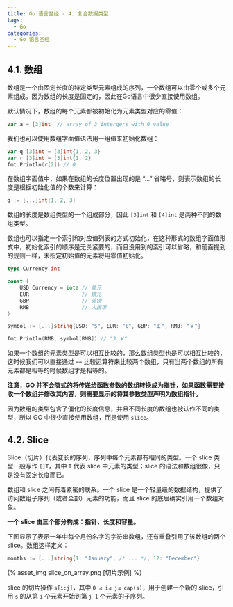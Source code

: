 ```yaml
---
title: Go 语言圣经 - 4. 复合数据类型
tags:
  - Go
categories:
  - Go 语言圣经
---
```


## 4.1. 数组

数组是一个由固定长度的特定类型元素组成的序列，一个数组可以由零个或多个元素组成。因为数组的长度是固定的，因此在Go语言中很少直接使用数组。

默认情况下，数组的每个元素都被初始化为元素类型对应的零值：

```go
var a = [3]int  // array of 3 intergers with 0 value
```

我们也可以使用数组字面值语法用一组值来初始化数组：

```go
var q [3]int = [3]int{1, 2, 3}
var r [3]int = [3]int{1, 2}
fmt.Println(r[2]) // 0
```

在数组字面值中，如果在数组的长度位置出现的是 “...” 省略号，则表示数组的长度是根据初始化值的个数来计算：

```go
q := [...]int{1, 2, 3}
```

数组的长度是数组类型的一个组成部分，因此 `[3]int` 和 `[4]int` 是两种不同的数组类型。

数组也可以指定一个索引和对应值列表的方式初始化，在这种形式的数组字面值形式中，初始化索引的顺序是无关紧要的，而且没用到的索引可以省略，和前面提到的规则一样，未指定初始值的元素将用零值初始化。

```go
type Currency int

const (
    USD Currency = iota // 美元
    EUR                 // 欧元
    GBP                 // 英镑
    RMB                 // 人民币
)

symbol := [...]string{USD: "$", EUR: "€", GBP: "￡", RMB: "￥"}

fmt.Println(RMB, symbol[RMB]) // "3 ￥"
```

如果一个数组的元素类型是可以相互比较的，那么数组类型也是可以相互比较的，这时候我们可以直接通过 `==` 比较运算符来比较两个数组，只有当两个数组的所有元素都是相等的时候数组才是相等的。

**注意，GO 并不会隐式的将传递给函数参数的数组转换成为指针，如果函数需要接收一个数组并修改其内容，则需要显示的将其参数类型声明为数组指针。**

因为数组的类型包含了僵化的长度信息，并且不同长度的数组也被认作不同的类型，所以 GO 中很少直接使用数组，而是使用 `slice`。

## 4.2. Slice

Slice（切片）代表变长的序列，序列中每个元素都有相同的类型。一个 slice 类型一般写作 `[]T`，其中 `T` 代表 slice 中元素的类型；slice 的语法和数组很像，只是没有固定长度而已。

数组和 slice 之间有着紧密的联系。一个 slice 是一个轻量级的数据结构，提供了访问数组子序列（或者全部）元素的功能，而且 slice 的底层确实引用一个数组对象。

**一个 slice 由三个部分构成：指针、长度和容量。**

下图显示了表示一年中每个月份名字的字符串数组，还有重叠引用了该数组的两个 slice。数组这样定义：

```go
months := [...]string{1: "January", /* ... */, 12: "December"}
```

{% asset_img slice_on_array.png [切片示例] %}

slice 的切片操作 `s[i:j]`，其中 `0 ≤ i≤ j≤ cap(s)`，用于创建一个新的 slice，引用 `s` 的从第 `i` 个元素开始到第 `j-1` 个元素的子序列。

